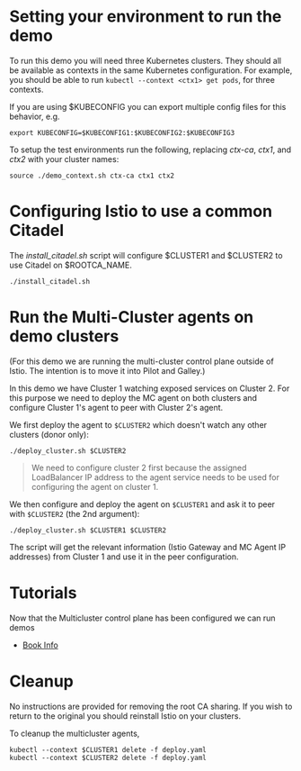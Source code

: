 
# Setting your environment to run the demo

To run this demo you will need three Kubernetes clusters.  They should all be available
as contexts in the same Kubernetes configuration.  For example, you should be able to
run `kubectl --context <ctx1> get pods`, for three contexts. 

If you are using $KUBECONFIG you can export multiple config files for this behavior, e.g.

```
export KUBECONFIG=$KUBECONFIG1:$KUBECONFIG2:$KUBECONFIG3
```

To setup the test environments run the following, replacing _ctx-ca_, _ctx1_, and _ctx2_ with your cluster names:

```
source ./demo_context.sh ctx-ca ctx1 ctx2
```

# Configuring Istio to use a common Citadel 

The _install_citadel.sh_ script will configure $CLUSTER1 and $CLUSTER2 to use Citadel on $ROOTCA_NAME.

```
./install_citadel.sh
```

# Run the Multi-Cluster agents on demo clusters

(For this demo we are running the multi-cluster control plane outside of Istio.  The intention is to move it into Pilot and Galley.)

In this demo we have Cluster 1 watching exposed services on Cluster 2.
For this purpose we need to deploy the MC agent on both clusters and configure Cluster 1's agent
to peer with Cluster 2's agent.

We first deploy the agent to `$CLUSTER2` which doesn't watch any other clusters (donor only):

```
./deploy_cluster.sh $CLUSTER2
```
> We need to configure cluster 2 first because the assigned LoadBalancer IP address to the agent service needs to be used for configuring the agent on cluster 1.

We then configure and deploy the agent on `$CLUSTER1` and ask it to peer with `$CLUSTER2` (the 2nd argument):

```
./deploy_cluster.sh $CLUSTER1 $CLUSTER2
```

The script will get the relevant information (Istio Gateway and MC Agent IP addresses) from Cluster 1 and use it in the peer configuration.

# Tutorials

Now that the Multicluster control plane has been configured we can run demos

- [Book Info](../tutorial/bookinfo/README.md)

# Cleanup

No instructions are provided for removing the root CA sharing.  If you wish to return to the
original you should reinstall Istio on your clusters.

To cleanup the multicluster agents,


```
kubectl --context $CLUSTER1 delete -f deploy.yaml 
kubectl --context $CLUSTER2 delete -f deploy.yaml 
```
